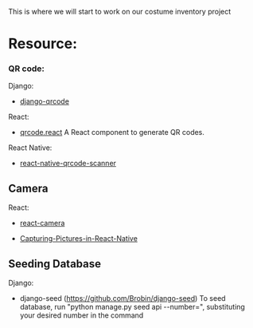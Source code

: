 This is where we will start to work on our costume inventory project


# Resource:

### QR code:
   Django:
   - [django-qrcode](https://github.com/pablorecio/django-qrcode)
    
   React:
   - [qrcode.react](https://github.com/zpao/qrcode.react) A React component to generate QR codes.

   React Native:
   - [react-native-qrcode-scanner](https://github.com/moaazsidat/react-native-qrcode-scanner)
    
    
## Camera
   React: 
   - [react-camera](https://www.npmjs.com/package/react-camera)
   
   - [Capturing-Pictures-in-React-Native](https://snowball.digital/Blog/Capturing-Pictures-in-React-Native)
   
## Seeding Database
   Django:
   -  django-seed (https://github.com/Brobin/django-seed)
   To seed database, run "python manage.py seed api --number=<number>", substituting your desired number in the command

